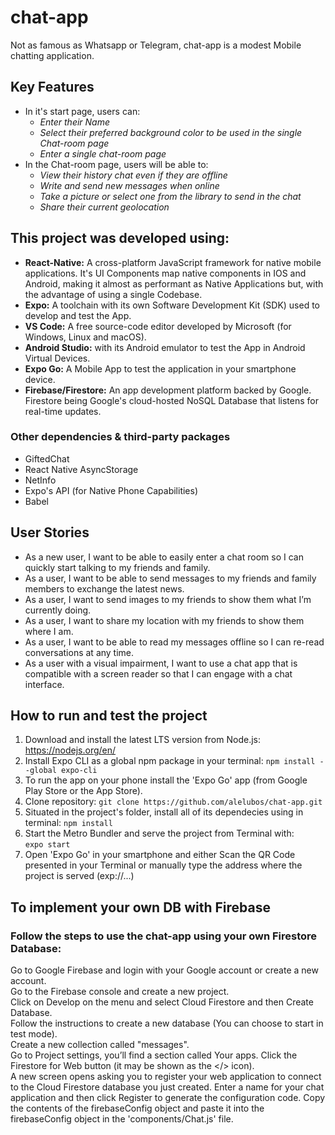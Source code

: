 # chat-app

Not as famous as Whatsapp or Telegram, chat-app is a modest Mobile chatting application.

## Key Features

- In it's start page, users can:
  - _Enter their Name_
  - _Select their preferred background color to be used in the single Chat-room page_
  - _Enter a single chat-room page_
- In the Chat-room page, users will be able to:
  - _View their history chat even if they are offline_
  - _Write and send new messages when online_
  - _Take a picture or select one from the library to send in the chat_
  - _Share their current geolocation_

## This project was developed using:

- **React-Native:** A cross-platform JavaScript framework for native mobile applications. It's UI Components map native components in IOS and Android, making it almost as performant as Native Applications but, with the advantage of using a single Codebase.
- **Expo:** A toolchain with its own Software Development Kit (SDK) used to develop and test the App.
- **VS Code:** A free source-code editor developed by Microsoft (for Windows, Linux and macOS).
- **Android Studio:** with its Android emulator to test the App in Android Virtual Devices.
- **Expo Go:** A Mobile App to test the application in your smartphone device.
- **Firebase/Firestore:** An app development platform backed by Google. Firestore being Google's cloud-hosted NoSQL Database that listens for real-time updates.

### Other dependencies & third-party packages

- GiftedChat
- React Native AsyncStorage
- NetInfo
- Expo's API (for Native Phone Capabilities)
- Babel

## User Stories

- As a new user, I want to be able to easily enter a chat room so I can quickly start talking to my friends and family.
- As a user, I want to be able to send messages to my friends and family members to exchange the latest news.
- As a user, I want to send images to my friends to show them what I’m currently doing.
- As a user, I want to share my location with my friends to show them where I am.
- As a user, I want to be able to read my messages offline so I can re-read conversations at any time.
- As a user with a visual impairment, I want to use a chat app that is compatible with a screen reader so that I can engage with a chat interface.

## How to run and test the project

1. Download and install the latest LTS version from Node.js: https://nodejs.org/en/
2. Install Expo CLI as a global npm package in your terminal:
   ```npm install --global expo-cli```
3. To run the app on your phone install the 'Expo Go' app (from Google Play Store or the App Store).
4. Clone repository:
   ```git clone https://github.com/alelubos/chat-app.git```
5. Situated in the project's folder, install all of its dependecies using in terminal:
   ```npm install```
6. Start the Metro Bundler and serve the project from Terminal with:  
   ```expo start```
7. Open 'Expo Go' in your smartphone and either Scan the QR Code presented in your Terminal or manually type the address where the project is served (exp://...)

## To implement your own DB with Firebase

### Follow the steps to use the chat-app using your own Firestore Database:

Go to Google Firebase and login with your Google account or create a new account.  
Go to the Firebase console and create a new project.  
Click on Develop on the menu and select Cloud Firestore and then Create Database.  
Follow the instructions to create a new database (You can choose to start in test mode).  
Create a new collection called "messages".  
Go to Project settings, you’ll find a section called Your apps. Click the Firestore for Web button (it may be shown as the </> icon).  
A new screen opens asking you to register your web application to connect to the Cloud Firestore database you just created. Enter a name for your chat application and then click Register to generate the configuration code. Copy the contents of the firebaseConfig object and paste it into the firebaseConfig object in the 'components/Chat.js' file.
